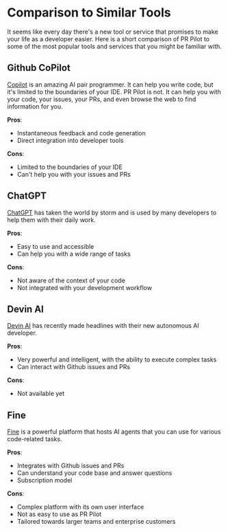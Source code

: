 # Comparison to Similar Tools

It seems like every day there's a new tool or service that promises to make your life as a developer easier. 
Here is a short comparison of PR Pilot to some of the most popular tools and services that you might be familiar with.

## Github CoPilot

[Copilot](https://github.com/features/copilot) is an amazing AI pair programmer. It can help you write code, but it's limited to the boundaries of your IDE.
PR Pilot is not. It can help you with your code, your issues, your PRs, and even browse the web to find information for you.

**Pros**:
- Instantaneous feedback and code generation
- Direct integration into developer tools

**Cons**:
- Limited to the boundaries of your IDE
- Can't help you with your issues and PRs

## ChatGPT

[ChatGPT](https://chat.openai.com/) has taken the world by storm and is used by many developers to help them with their daily work.

**Pros**:
- Easy to use and accessible
- Can help you with a wide range of tasks

**Cons**:
- Not aware of the context of your code
- Not integrated with your development workflow


## Devin AI
[Devin AI](https://www.cognition-labs.com/blog) has recently made headlines with their new autonomous AI developer.


**Pros**:
- Very powerful and intelligent, with the ability to execute complex tasks
- Can interact with Github issues and PRs

**Cons**:
- Not available yet

## Fine
[Fine](https://www.fine.dev/) is a powerful platform that hosts AI agents that you can use
for various code-related tasks.

**Pros**:
- Integrates with Github issues and PRs
- Can understand your code base and answer questions
- Subscription model

**Cons**:
- Complex platform with its own user interface
- Not as easy to use as PR Pilot
- Tailored towards larger teams and enterprise customers